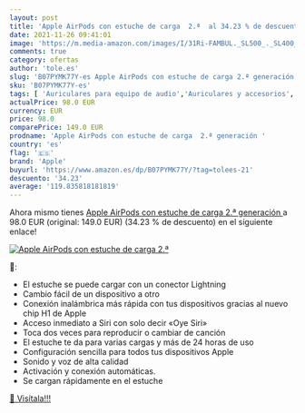 ```yaml
---
layout: post
title: 'Apple AirPods con estuche de carga  2.ª  al 34.23 % de descuento'
date: 2021-11-26 09:41:01
image: 'https://m.media-amazon.com/images/I/31Ri-FAMBUL._SL500_._SL400_.jpg'
comments: true
category: ofertas
author: 'tole.es'
slug: 'B07PYMK77Y-es Apple AirPods con estuche de carga 2.ª generación'
sku: 'B07PYMK77Y-es'
tags: [ 'Auriculares para equipo de audio','Auriculares y accesorios','Electrónica','apple', ]
actualPrice: 98.0 EUR
currency: EUR
price: 98.0
comparePrice: 149.0 EUR
prodname: 'Apple AirPods con estuche de carga  2.ª generación '
country: 'es'
flag: '🇪🇸'
brand: 'Apple'
buyurl: 'https://www.amazon.es/dp/B07PYMK77Y/?tag=tolees-21'
descuento: '34.23'
average: '119.835818181819'
---
```


Ahora mismo tienes [Apple AirPods con estuche de carga  2.ª generación ](https://www.amazon.es/dp/B07PYMK77Y/?tag=tolees-21) a 98.0 EUR (original: 149.0 EUR) (34.23 %  de descuento) en el siguiente enlace!

[![Apple AirPods con estuche de carga  2.ª ](https://m.media-amazon.com/images/I/31Ri-FAMBUL._SL500_._SL400_.jpg)](https://www.amazon.es/dp/B07PYMK77Y/?tag=tolees-21)

🔎:

- El estuche se puede cargar con un conector Lightning
- Cambio fácil de un dispositivo a otro
- Conexión inalámbrica más rápida con tus dispositivos gracias al nuevo chip H1 de Apple
- Acceso inmediato a Siri con solo decir «Oye Siri»
- Toca dos veces para reproducir o cambiar de canción
- El estuche te da para varias cargas y más de 24 horas de uso
- Configuración sencilla para todos tus dispositivos Apple
- Sonido y voz de alta calidad
- Activación y conexión automáticas.
- Se cargan rápidamente en el estuche

[🛒 Visítala!!!](https://www.amazon.es/dp/B07PYMK77Y/?tag=tolees-21)
